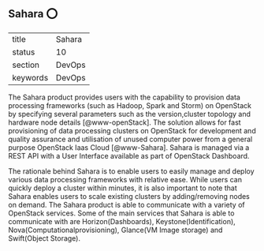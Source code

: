 ## Sahara :o:


|          |            |
| -------- | ---------- |
| title    | Sahara     | 
| status   | 10         |
| section  | DevOps     |
| keywords | DevOps     |



The Sahara product provides users with the capability to provision
data processing frameworks (such as Hadoop, Spark and Storm) on
OpenStack by specifying several parameters such as the version,cluster
topology and hardware node details [@www-openStack]. The solution
allows for fast provisioning of data processing clusters on OpenStack
for development and quality assurance and utilisation of unused
computer power from a general purpose OpenStack Iaas
Cloud [@www-Sahara].  Sahara is managed via a REST API with a User
Interface available as part of OpenStack Dashboard.

The rationale behind Sahara is to enable users to easily manage and 
deploy various data processing frameworks with relative ease. While 
users can quickly deploy a cluster within minutes, it is also important 
to note that Sahara enables users to scale existing clusters by
adding/removing nodes on demand. The Sahara product is able to communicate 
with a variety of OpenStack services. Some of the main services that Sahara 
is able to communicate with are Horizon(Dashboards), Keystone(Identification), 
Nova(Computationalprovisioning), Glance(VM Image storage) and Swift(Object Storage).




